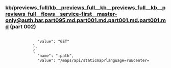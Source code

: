 ### kb/previews_full/kb__previews_full__kb__previews_full__kb__previews_full__flows__service-first__master-only@auth.har.part095.md.part001.md.part001.md.part001.md (part 002)

```md

              "value": "GET"
            },
            {
              "name": ":path",
              "value": "/maps/api/staticmap?language=ru&center=
```

```
